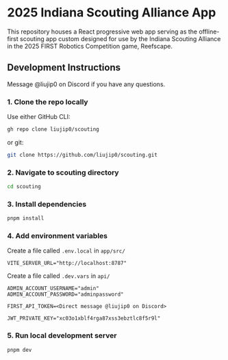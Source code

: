 # 2025 Indiana Scouting Alliance App

This repository houses a React progressive web app serving as the offline-first scouting app custom designed for use by the Indiana Scouting Alliance in the 2025 FIRST Robotics Competition game, Reefscape.

## Development Instructions

Message @liujip0 on Discord if you have any questions.

### 1. Clone the repo locally

Use either GitHub CLI:

```zsh
gh repo clone liujip0/scouting
```

or git:

```zsh
git clone https://github.com/liujip0/scouting.git
```

### 2. Navigate to scouting directory

```zsh
cd scouting
```

### 3. Install dependencies

```zsh
pnpm install
```

### 4. Add environment variables

Create a file called `.env.local` in `app/src/`

```env
VITE_SERVER_URL="http://localhost:8787"
```

Create a file called `.dev.vars` in `api/`

```vars
ADMIN_ACCOUNT_USERNAME="admin"
ADMIN_ACCOUNT_PASSWORD="adminpassword"

FIRST_API_TOKEN=<Direct message @liujip0 on Discord>

JWT_PRIVATE_KEY="xc03o1xblf4rga87xss3ebztlc8f5r9l"
```

### 5. Run local development server

```zsh
pnpm dev
```
